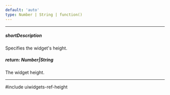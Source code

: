 ```yaml
---
default: 'auto'
type: Number | String | function()
---
```

---
##### shortDescription
Specifies the widget's height.

##### return: Number|String
The widget height.

---
#include uiwidgets-ref-height